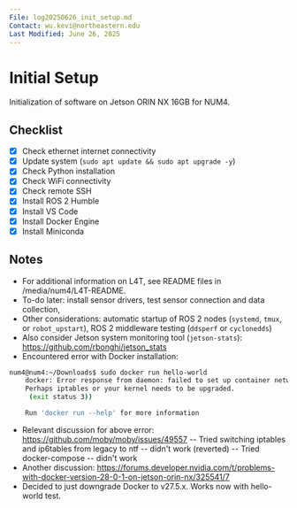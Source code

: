 ```yaml
---
File: log20250626_init_setup.md
Contact: wu.kevi@northeastern.edu
Last Modified: June 26, 2025
---
```


# Initial Setup

Initialization of software on Jetson ORIN NX 16GB for NUM4.

## Checklist

- [x] Check ethernet internet connectivity
- [x] Update system (`sudo apt update && sudo apt upgrade -y`)
- [x] Check Python installation
- [x] Check WiFi connectivity
- [x] Check remote SSH
- [x] Install ROS 2 Humble
- [x] Install VS Code
- [x] Install Docker Engine
- [x] Install Miniconda

## Notes

- For additional information on L4T, see README files in /media/num4/L4T-README.
- To-do later: install sensor drivers, test sensor connection and data collection, 
- Other considerations: automatic startup of ROS 2 nodes (`systemd`, `tmux`, or `robot_upstart`), ROS 2 middleware testing (`ddsperf` or `cyclonedds`)
- Also consider Jetson system monitoring tool (`jetson-stats`): https://github.com/rbonghi/jetson_stats
- Encountered error with Docker installation:

```bash
num4@num4:~/Downloads$ sudo docker run hello-world
	docker: Error response from daemon: failed to set up container networking: failed to create endpoint loving_robinson on network bridge: Unable to enable DIRECT ACCESS FILTERING - DROP rule:  (iptables failed: iptables --wait -t raw -A PREROUTING -d 172.17.0.2 ! -i docker0 -j DROP: iptables v1.8.7 (legacy): can't initialize iptables table `raw': Table does not exist (do you need to insmod?)
	Perhaps iptables or your kernel needs to be upgraded.
	 (exit status 3))

	Run 'docker run --help' for more information
```

- Relevant discussion for above error: https://github.com/moby/moby/issues/49557
-- Tried switching iptables and ip6tables from legacy to ntf -- didn't work (reverted)
-- Tried docker-compose -- didn't work
- Another discussion: https://forums.developer.nvidia.com/t/problems-with-docker-version-28-0-1-on-jetson-orin-nx/325541/7
- Decided to just downgrade Docker to v27.5.x.  Works now with hello-world test.
